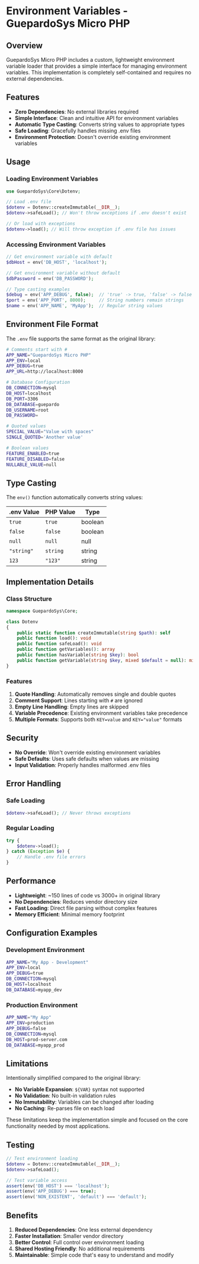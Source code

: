 # Environment Variables - GuepardoSys Micro PHP

## Overview

GuepardoSys Micro PHP includes a custom, lightweight environment variable loader that provides a simple interface for managing environment variables. This implementation is completely self-contained and requires no external dependencies.

## Features

- **Zero Dependencies**: No external libraries required
- **Simple Interface**: Clean and intuitive API for environment variables
- **Automatic Type Casting**: Converts string values to appropriate types
- **Safe Loading**: Gracefully handles missing .env files
- **Environment Protection**: Doesn't override existing environment variables

## Usage

### Loading Environment Variables

```php
use GuepardoSys\Core\Dotenv;

// Load .env file
$dotenv = Dotenv::createImmutable(__DIR__);
$dotenv->safeLoad(); // Won't throw exceptions if .env doesn't exist

// Or load with exceptions
$dotenv->load(); // Will throw exception if .env file has issues
```

### Accessing Environment Variables

```php
// Get environment variable with default
$dbHost = env('DB_HOST', 'localhost');

// Get environment variable without default
$dbPassword = env('DB_PASSWORD');

// Type casting examples
$debug = env('APP_DEBUG', false);  // 'true' -> true, 'false' -> false
$port = env('APP_PORT', 8000);     // String numbers remain strings
$name = env('APP_NAME', 'MyApp');  // Regular string values
```

## Environment File Format

The `.env` file supports the same format as the original library:

```bash
# Comments start with #
APP_NAME="GuepardoSys Micro PHP"
APP_ENV=local
APP_DEBUG=true
APP_URL=http://localhost:8000

# Database Configuration
DB_CONNECTION=mysql
DB_HOST=localhost
DB_PORT=3306
DB_DATABASE=guepardo
DB_USERNAME=root
DB_PASSWORD=

# Quoted values
SPECIAL_VALUE="Value with spaces"
SINGLE_QUOTED='Another value'

# Boolean values
FEATURE_ENABLED=true
FEATURE_DISABLED=false
NULLABLE_VALUE=null
```

## Type Casting

The `env()` function automatically converts string values:

| .env Value | PHP Value | Type |
|------------|-----------|------|
| `true` | `true` | boolean |
| `false` | `false` | boolean |
| `null` | `null` | null |
| `"string"` | `string` | string |
| `123` | `"123"` | string |

## Implementation Details

### Class Structure

```php
namespace GuepardoSys\Core;

class Dotenv
{
    public static function createImmutable(string $path): self
    public function load(): void
    public function safeLoad(): void
    public function getVariables(): array
    public function hasVariable(string $key): bool
    public function getVariable(string $key, mixed $default = null): mixed
}
```

### Features

1. **Quote Handling**: Automatically removes single and double quotes
2. **Comment Support**: Lines starting with `#` are ignored
3. **Empty Line Handling**: Empty lines are skipped
4. **Variable Precedence**: Existing environment variables take precedence
5. **Multiple Formats**: Supports both `KEY=value` and `KEY="value"` formats

## Security

- **No Override**: Won't override existing environment variables
- **Safe Defaults**: Uses safe defaults when values are missing
- **Input Validation**: Properly handles malformed .env files

## Error Handling

### Safe Loading

```php
$dotenv->safeLoad(); // Never throws exceptions
```

### Regular Loading

```php
try {
    $dotenv->load();
} catch (Exception $e) {
    // Handle .env file errors
}
```

## Performance

- **Lightweight**: ~150 lines of code vs 3000+ in original library
- **No Dependencies**: Reduces vendor directory size
- **Fast Loading**: Direct file parsing without complex features
- **Memory Efficient**: Minimal memory footprint

## Configuration Examples

### Development Environment

```bash
APP_NAME="My App - Development"
APP_ENV=local
APP_DEBUG=true
DB_CONNECTION=mysql
DB_HOST=localhost
DB_DATABASE=myapp_dev
```

### Production Environment

```bash
APP_NAME="My App"
APP_ENV=production
APP_DEBUG=false
DB_CONNECTION=mysql
DB_HOST=prod-server.com
DB_DATABASE=myapp_prod
```

## Limitations

Intentionally simplified compared to the original library:

- **No Variable Expansion**: `${VAR}` syntax not supported
- **No Validation**: No built-in validation rules
- **No Immutability**: Variables can be changed after loading
- **No Caching**: Re-parses file on each load

These limitations keep the implementation simple and focused on the core functionality needed by most applications.

## Testing

```php
// Test environment loading
$dotenv = Dotenv::createImmutable(__DIR__);
$dotenv->safeLoad();

// Test variable access
assert(env('DB_HOST') === 'localhost');
assert(env('APP_DEBUG') === true);
assert(env('NON_EXISTENT', 'default') === 'default');
```

## Benefits

1. **Reduced Dependencies**: One less external dependency
2. **Faster Installation**: Smaller vendor directory
3. **Better Control**: Full control over environment loading
4. **Shared Hosting Friendly**: No additional requirements
5. **Maintainable**: Simple code that's easy to understand and modify
